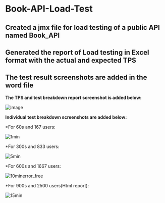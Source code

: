 # Book-API-Load-Test
## Created a jmx file for load testing of a public API named Book_API
## Generated the report of Load testing in Excel format with the actual and expected TPS
## The test result screenshots are added in the word file

**The TPS and test breakdown report screenshot is added below:**

![image](https://user-images.githubusercontent.com/47983558/176115828-feb528f8-8218-41ee-b2ec-a0a4f6d55bf7.png)


**Individual test breakdown screenshots are added below:**

*For 60s and 167 users:

   ![1min](https://user-images.githubusercontent.com/47983558/176115290-95b2963e-ea9e-468a-9672-cdc5455074b5.PNG)


*For 300s and 833 users:

   ![5min](https://user-images.githubusercontent.com/47983558/176115370-277a9292-d6ce-4fc9-bee1-924acd727095.PNG)


*For 600s and 1667 users:

   ![10minerror_free](https://user-images.githubusercontent.com/47983558/176115473-979cb1c3-d438-4e06-8d69-5812e92f68f4.PNG)


*For 900s and 2500 users(Html report):

   ![15min](https://user-images.githubusercontent.com/47983558/176115571-6e2dd347-2d28-4b55-a123-1aac197be872.PNG)
